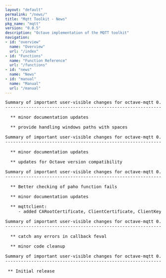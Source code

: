 ```yaml
---
layout: "default"
permalink: "/news/"
title: "Mqtt Toolkit - News"
pkg_name: "mqtt"
version: "0.0.5"
description: "Octave implementation of the MQTT toolkit"
navigation:
- id: "overview"
  name: "Overview"
  url: "/index"
- id: "Functions"
  name: "Function Reference"
  url: "/functions"
- id: "news"
  name: "News"
- id: "manual"
  name: "Manual"
  url: "/manual"
---
```

<pre>
Summary of important user-visible changes for octave-mqtt 0.0.5:
-------------------------------------------------------------------

  ** minor documentation updates

  ** provide handling windows paths with spaces

Summary of important user-visible changes for octave-mqtt 0.0.4:
-------------------------------------------------------------------

  ** minor documentation updates

  ** updates for Octave version compatibility

Summary of important user-visible changes for octave-mqtt 0.0.3:
-------------------------------------------------------------------

  ** Better checking of paho function fails

  ** minor documentation updates

  ** mqttclient:
     - added CARootCertificate, ClientCertificate, ClientKey, SSLPassword inputs

Summary of important user-visible changes for octave-mqtt 0.0.2:
-------------------------------------------------------------------

  ** catch any errors in callback feval

  ** minor code cleanup

Summary of important user-visible changes for octave-mqtt 0.0.1:
-------------------------------------------------------------------

 ** Initial release

</pre>
